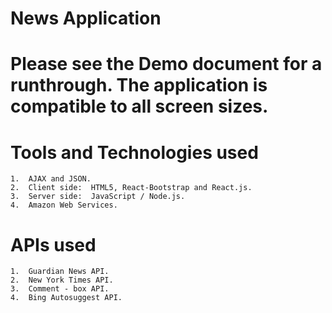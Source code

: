 # News Application

# Please see the Demo document for a runthrough. The application is compatible to all screen sizes.

# Tools and Technologies used
    1.  AJAX and JSON.
    2.  Client side:  HTML5, React-Bootstrap and React.js.
    3.  Server side:  JavaScript / Node.js.
    4.  Amazon Web Services.
# APIs used
    1.  Guardian News API.
    2.  New York Times API.
    3.  Comment - box API.
    4.  Bing Autosuggest API.

